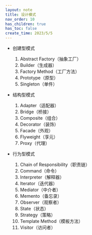 ```yaml
---
layout: note
title: 设计模式
nav_order: 10
has_children: true
has_toc: false
create_time: 2023/5/5
---
```


- 创建型模式
    1. Abstract Factory（抽象工厂）
    2. Builder（生成器）
    3. Factory Method（工厂方法）
    4. Prototype（原型）
    5. Singleton（单件）

- 结构型模式
    1. Adapter（适配器）
    2. Bridge（桥接）
    3. Composite（组合）
    4. Decorator（装饰）
    5. Facade（外观）
    6. Flyweight（享元）
    7. Proxy（代理）

- 行为型模式
    1. Chain of Responsibility（职责链）
    2. Command（命令）
    3. Interpreter（解释器）
    4. Iterator（迭代器）
    5. Mediator（中介者）
    6. Memento（备忘录）
    7. Observer（观察者）
    8. State（状态）
    9. Strategy（策略）
    10. Template Method（模板方法）
    11. Visitor（访问者）
